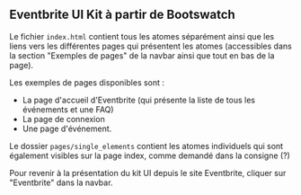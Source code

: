 ## Eventbrite UI Kit à partir de Bootswatch

Le fichier ``index.html`` contient tous les atomes séparément ainsi que les liens vers les différentes pages qui présentent les atomes (accessibles dans la section "Exemples de pages" de la navbar ainsi que tout en bas de la page).

Les exemples de pages disponibles sont :
* La page d'accueil d'Eventbrite (qui présente la liste de tous les événements et une FAQ)
* La page de connexion
* Une page d'événement.

Le dossier ``pages/single_elements`` contient les atomes individuels qui sont également visibles sur la page index, comme demandé dans la consigne (?)

Pour revenir à la présentation du kit UI depuis le site Eventbrite, cliquer sur "Eventbrite" dans la navbar.